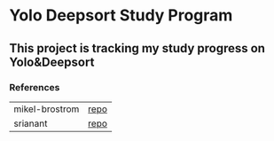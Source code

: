# Yolo Deepsort Study Program

## This project is tracking my study progress on Yolo&Deepsort

### References
| | |
|-|-|
| mikel-brostrom | [repo](https://github.com/mikel-brostrom/Yolov5_DeepSort_Pytorch/tree/master/deep_sort_pytorch/deep_sort) |
| srianant | [repo](https://github.com/srianant/kalman_filter_multi_object_tracking) |